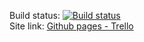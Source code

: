 Build status: [![Build status](https://ci.appveyor.com/api/projects/status/ooeawcx1movdi7wb?svg=true)](https://ci.appveyor.com/project/KeplerXIII/adv-web-cicd-5)  
Site link: [Github pages - Trello](https://keplerxiii.github.io/adv_web_cicd_6/)